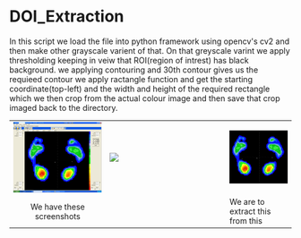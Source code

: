 # DOI_Extraction

In this script we load the file into python framework using opencv's cv2 and then make other grayscale varient of that.
On that greyscale varint we apply thresholding keeping in veiw that ROI(region of intrest) has black background. we applying contouring
and 30th contour gives us the requieed contour we apply ractangle function and get the starting coordinate(top-left) and the width and height of the required rectangle which we then crop from the actual colour image and then save that crop imaged back to the directory. 
<table>
 <tr>
  <td><img src="3.png"> </td>
  <td width="200px"><img src="https://png.icons8.com/windows/1600/long-arrow-right.png"></td>
  <td><img src="cropped_img.jpg"We are to extract this from this")</td>
 </tr>
 <tr>
  <td align='center'>We have these screenshots</td>
  <td></td>
  <td align='cneter'>We are to extract this from this</td>
 </tr>
</table>
